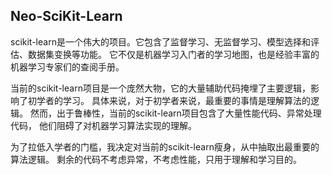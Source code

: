 ## Neo-SciKit-Learn

scikit-learn是一个伟大的项目。它包含了监督学习、无监督学习、模型选择和评估、数据集变换等功能。
它不仅是机器学习入门者的学习地图，也是经验丰富的机器学习专家们的查阅手册。

当前的scikit-learn项目是一个庞然大物，它的大量辅助代码掩埋了主要逻辑，影响了初学者的学习。
具体来说，对于初学者来说，最重要的事情是理解算法的逻辑。
然而，出于鲁棒性，当前的scikit-learn项目包含了大量性能代码、异常处理代码， 他们阻碍了对机器学习算法实现的理解。

为了拉低入学者的门槛，我决定对当前的scikit-learn瘦身，从中抽取出最重要的算法逻辑。
剩余的代码不考虑异常，不考虑性能，只用于理解和学习目的。

